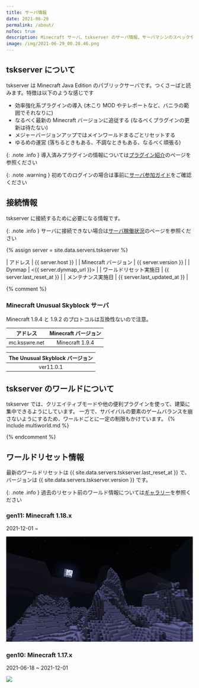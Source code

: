 ```yaml
---
title: サーバ情報
date: 2021-06-20
permalink: /about/
noToc: true
description: Minecraft サーバ、tskserver のサーバ情報。サーバマシンのスペックや接続するための情報、ワールド構成についてまとめています。
image: /img/2021-06-29_00.28.46.png
---
```


## tskserver について
tskserver は Minecraft Java Edition のパブリックサーバです。つくさーばと読みます。特徴は以下のような感じです

- 効率強化系プラグインの導入 (木こり MOD やテレポートなど、バニラの範囲でそれなりに)
- なるべく最新の Minecraft バージョンに追従する (なるべくプラグインの更新は待たない)
- メジャーバージョンアップではメインワールドまるごとリセットする
- ゆるめの運営 (落ちるときもある、不調なときもある、なるべく頑張る)

{: .note .info }
導入済みプラグインの情報については[プラグイン紹介](/plugins)のページを参照ください

{: .note .warning }
初めてのログインの場合は事前に[サーバ参加ガイド](/introduction)をご確認ください

## 接続情報
tskserver に接続するために必要になる情報です。

{: .note .info }
サーバに接続できない場合は[サーバ稼働状況](/status)のページを参照ください

{% assign server = site.data.servers.tskserver %}

| アドレス             | {{ server.host }} |
| Minecraft バージョン | {{ server.version }} |
| Dynmap | <{{ server.dynmap_url }}> |
| ワールドリセット実施日 | {{ server.last_reset_at }} |
| メンテナンス実施日 | {{ server.last_updated_at }} |


{% comment %}
### Minecraft Unusual Skyblock サーバ

Minecraft 1.9.4 と 1.9.2 のプロトコルは互換性ないので注意。

|アドレス        |Minecraft バージョン|
|:--------------:|:------------------:|
|mc.ksswre.net   |Minecraft 1.9.4     |


|The Unusual Skyblock バージョン|
|:-----------------------------:|
|ver11.0.1                      |

## tskserver のワールドについて
tskserver では、クリエイティブモードや他の便利プラグインを使って、建築に集中できるようにしています。
一方で、サバイバルの要素のゲームバランスを崩さないようにするため、ワールドごとに一定の制限もかけています。
{% include multiworld.md %}

{% endcomment %}

## ワールドリセット情報
最新のワールドリセットは {{ site.data.servers.tskserver.last_reset_at }} で、バージョンは {{ site.data.servers.tskserver.version }} です。

{: .note .info }
過去のリセット前のワールド情報については[ギャラリー](/galleries)を参照ください

### gen11: Minecraft 1.18.x
2021-12-01 ~

![](/img/2021-12-01_23.59.54.png)

### gen10: Minecraft 1.17.x
2021-06-18 ~ 2021-12-01

![](/img/2021-06-29_00.28.46.png)

